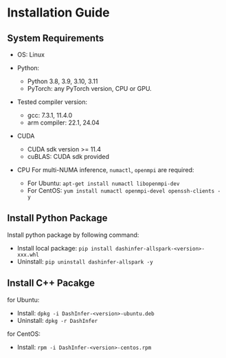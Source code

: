 # Installation Guide

## System Requirements

- OS: Linux

- Python:
  - Python 3.8, 3.9, 3.10, 3.11
  - PyTorch: any PyTorch version, CPU or GPU.

- Tested compiler version:
  - gcc: 7.3.1, 11.4.0
  - arm compiler: 22.1, 24.04

- CUDA
  - CUDA sdk version >= 11.4
  - cuBLAS: CUDA sdk provided

- CPU
For multi-NUMA inference, `numactl`, `openmpi` are required:
  - For Ubuntu: `apt-get install numactl libopenmpi-dev`
  - For CentOS: `yum install numactl openmpi-devel openssh-clients -y`



## Install Python Package

Install python package by following command:

<!---
- install from pip: `pip install dashinfer`
-->
- Install local package: `pip install dashinfer-allspark-<version>-xxx.whl`
- Uninstall: `pip uninstall dashinfer-allspark -y`

## Install C++ Pacakge

for Ubuntu:

- Install: `dpkg -i DashInfer-<version>-ubuntu.deb`
- Uninstall: `dpkg -r DashInfer`

for CentOS:

- Install: `rpm -i DashInfer-<version>-centos.rpm`

